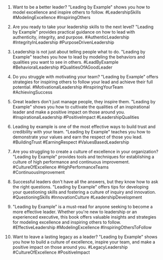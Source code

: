 1. Want to be a better leader? "Leading by Example" shows you how to model excellence and inspire others to follow. #LeadershipSkills #ModelingExcellence #InspiringOthers

2. Are you ready to take your leadership skills to the next level? "Leading by Example" provides practical guidance on how to lead with authenticity, integrity, and purpose. #AuthenticLeadership #IntegrityInLeadership #PurposeDrivenLeadership

3. Leadership is not just about telling people what to do. "Leading by Example" teaches you how to lead by modeling the behaviors and qualities you want to see in others. #LeadByExample #BehavioralLeadership #QualitiesOfAGoodLeader

4. Do you struggle with motivating your team? "Leading by Example" offers strategies for inspiring others to follow your lead and achieve their full potential. #MotivationalLeadership #InspiringYourTeam #AchievingSuccess

5. Great leaders don't just manage people, they inspire them. "Leading by Example" shows you how to cultivate the qualities of an inspirational leader and make a positive impact on those around you. #InspirationalLeadership #PositiveImpact #LeadershipQualities

6. Leading by example is one of the most effective ways to build trust and credibility with your team. "Leading by Example" teaches you how to demonstrate your values and earn the respect of those you lead. #BuildingTrust #EarningRespect #ValuesBasedLeadership

7. Are you struggling to create a culture of excellence in your organization? "Leading by Example" provides tools and techniques for establishing a culture of high performance and continuous improvement. #CultureOfExcellence #HighPerformanceTeams #ContinuousImprovement

8. Successful leaders don't have all the answers, but they know how to ask the right questions. "Leading by Example" offers tips for developing your questioning skills and fostering a culture of inquiry and innovation. #QuestioningSkills #InnovationCulture #LeadershipDevelopment

9. "Leading by Example" is a must-read for anyone seeking to become a more effective leader. Whether you're new to leadership or an experienced executive, this book offers valuable insights and strategies for modeling excellence and inspiring others to follow. #EffectiveLeadership #ModelingExcellence #InspiringOthersToFollow

10. Want to leave a lasting legacy as a leader? "Leading by Example" shows you how to build a culture of excellence, inspire your team, and make a positive impact on those around you. #LegacyLeadership #CultureOfExcellence #PositiveImpact


